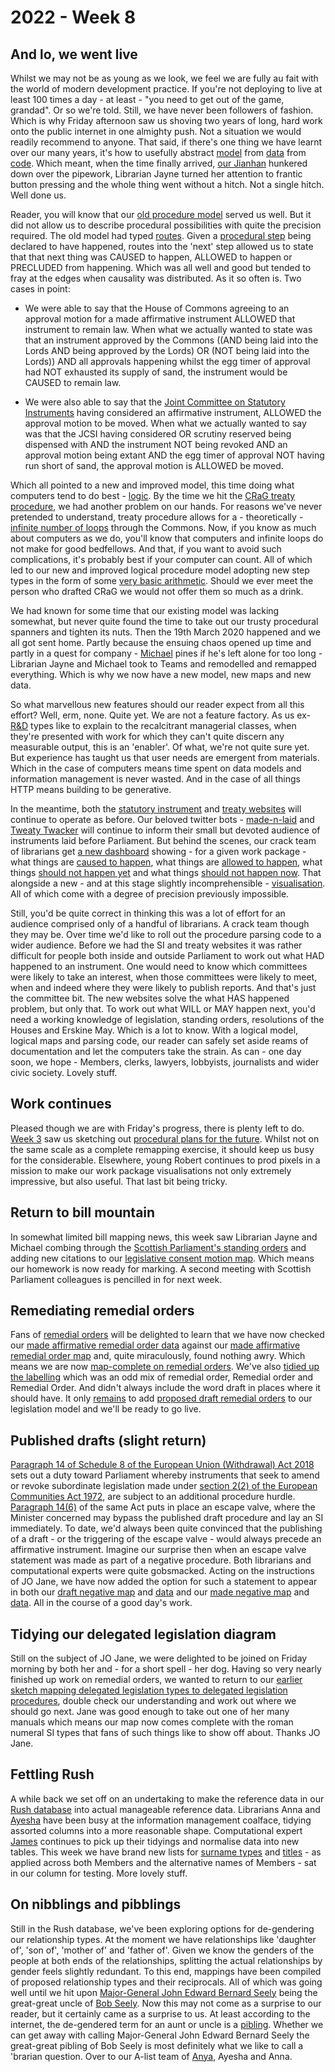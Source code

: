 # 2022 - Week 8

## And lo, we went live

Whilst we may not be as young as we look, we feel we are fully au fait with the world of modern development practice. If you're not deploying to live at least 100 times a day - at least - "you need to get out of the game, grandad". Or so we're told. Still, we have never been followers of fashion. Which is why Friday afternoon saw us shoving two years of long, hard work onto the public internet in one almighty push. Not a situation we would readily recommend to anyone. That said, if there's one thing we have learnt over our many years, it's how to usefully abstract [model](https://ukparliament.github.io/ontologies/procedure/procedure-ontology.html) from [data](https://ukparliament.github.io/ontologies/procedure/maps/) from [code](https://parliamentary-procedures.herokuapp.com/meta/comments). Which meant, when the time finally arrived, [our Jianhan](https://twitter.com/jianhanzhu) hunkered down over the pipework, Librarian Jayne turned her attention to frantic button pressing and the whole thing went without a hitch. Not a single hitch. Well done us.

Reader, you will know that our [old procedure model](https://ukparliament.github.io/ontologies/procedure/flowcharts/meta/design-notes/with-route-types/) served us well. But it did not allow us to describe procedural possibilities with quite the precision required. The old model had typed [routes](https://ukparliament.github.io/ontologies/procedure/procedure-ontology.html#d4e164). Given a [procedural step](https://ukparliament.github.io/ontologies/procedure/procedure-ontology.html#d4e175) being declared to have happened, routes into the 'next' step allowed us to state that that next thing was CAUSED to happen, ALLOWED to happen or PRECLUDED from happening. Which was all well and good but tended to fray at the edges when causality was distributed. As it so often is. Two cases in point:

* We were able to say that the House of Commons agreeing to an approval motion for a made affirmative instrument ALLOWED that instrument to remain law. When what we actually wanted to state was that an instrument approved by the Commons ((AND being laid into the Lords AND being approved by the Lords) OR (NOT being laid into the Lords)) AND all approvals happening whilst the egg timer of approval had NOT exhausted its supply of sand, the instrument would be CAUSED to remain law.

* We were also able to say that the [Joint Committee on Statutory Instruments](https://committees.parliament.uk/committee/148/statutory-instruments-joint-committee/) having considered an affirmative instrument, ALLOWED the approval motion to be moved. When what we actually wanted to say was that the JCSI having considered OR scrutiny reserved being dispensed with AND the instrument NOT being revoked AND an approval motion being extant AND the egg timer of approval NOT having run short of sand, the approval motion is ALLOWED be moved.

Which all pointed to a new and improved model, this time doing what computers tend to do best - [logic](https://ukparliament.github.io/ontologies/procedure/maps/meta/design-notes/#logic-steps). By the time we hit the [CRaG treaty procedure](https://ukparliament.github.io/ontologies/procedure/maps/treaties/crag-treaties/crag-treaties.pdf), we had another problem on our hands. For reasons we've never pretended to understand, treaty procedure allows for a - theoretically - [infinite number of loops](https://www.legislation.gov.uk/ukpga/2010/25/section/20#section-20-5) through the Commons. Now, if you know as much about computers as we do, you'll know that computers and infinite loops do not make for good bedfellows. And that, if you want to avoid such complications, it's probably best if your computer can count. All of which led to our new and improved logical procedure model adopting new step types in the form of some [very basic arithmetic](https://ukparliament.github.io/ontologies/procedure/maps/meta/design-notes/#arithmetic-steps). Should we ever meet the person who drafted CRaG we would not offer them so much as a drink.

We had known for some time that our existing model was lacking somewhat, but never quite found the time to take out our trusty procedural spanners and tighten its nuts. Then the 19th March 2020 happened and we all got sent home. Partly because the ensuing chaos opened up time and partly in a quest for company - [Michael](https://twitter.com/fantasticlife) pines if he's left alone for too long - Librarian Jayne and Michael took to Teams and remodelled and remapped everything. Which is why we now have a new model, new maps and new data.

So what marvellous new features should our reader expect from all this effort? Well, erm, none. Quite yet. We are not a feature factory. As us ex-[R&D](https://www.bbc.co.uk/rd) types like to explain to the recalcitrant managerial classes, when they're presented with work for which they can't quite discern any measurable output, this is an 'enabler'. Of what, we're not quite sure yet. But experience has taught us that user needs are emergent from materials. Which in the case of computers means time spent on data models and information management is never wasted. And in the case of all things HTTP means building to be generative.

In the meantime, both the [statutory instrument](https://statutoryinstruments.parliament.uk/) and [treaty websites](https://treaties.parliament.uk/) will continue to operate as before. Our beloved twitter bots - [made-n-laid](https://twitter.com/madenlaid) and [Tweaty Twacker](https://twitter.com/TweatyTwacker) will continue to inform their small but devoted audience of instruments laid before Parliament. But behind the scenes, our crack team of librarians get [a new dashboard](https://procedures.azurewebsites.net/WorkPackages/8/stepreport) showing - for a given work package - what things are [caused to happen](https://procedures.azurewebsites.net/WorkPackages/8/stepreport#shouldhappen), what things are [allowed to happen](https://procedures.azurewebsites.net/WorkPackages/8/stepreport#mayhappen), what things [should not happen yet](https://procedures.azurewebsites.net/WorkPackages/8/stepreport#notyethappen) and what things [should not happen now](https://procedures.azurewebsites.net/WorkPackages/8/stepreport#untraversable). That alongside a new - and at this stage slightly incomprehensible - [visualisation](https://procedures.azurewebsites.net/WorkPackages/8/graph). All of which come with a degree of precision previously impossible.

Still, you'd be quite correct in thinking this was a lot of effort for an audience comprised only of a handful of librarians. A crack team though they may be. Over time we'd like to roll out the procedure parsing code to a wider audience. Before we had the SI and treaty websites it was rather difficult for people both inside and outside Parliament to work out what HAD happened to an instrument. One would need to know which committees were likely to take an interest, when those committees were likely to meet, when and indeed where they were likely to publish reports. And that's just the committee bit. The new websites solve the what HAS happened problem, but only that. To work out what WILL or MAY happen next, you'd need a working knowledge of legislation, standing orders, resolutions of the Houses and Erskine May. Which is a lot to know. With a logical model, logical maps and parsing code, our reader can safely set aside reams of documentation and let the computers take the strain. As can - one day soon, we hope - Members, clerks, lawyers, lobbyists, journalists and wider civic society. Lovely stuff.

## Work continues

Pleased though we are with Friday's progress, there is plenty left to do. [Week 3](https://ukparliament.github.io/ontologies/meta/weeknotes/2022/03/#procedural-planning) saw us sketching out [procedural plans for the future](https://ukparliament.github.io/ontologies/meta/weeknotes/2022/03/). Whilst not on the same scale as a complete remapping exercise, it should keep us busy for the considerable. Elsewhere, young Robert continues to prod pixels in a mission to make our work package visualisations not only extremely impressive, but also useful. That last bit being tricky.


## Return to bill mountain

In somewhat limited bill mapping news, this week saw Librarian Jayne and Michael combing through the [Scottish Parliament's standing orders](https://www.parliament.scot/about/how-parliament-works/parliament-rules-and-guidance/standing-orders) and adding new citations to our [legislative consent motion map](https://ukparliament.github.io/ontologies/procedure/maps/legislation/primary/public-bills/components/devolved-legislature-consent/scottish-parliament/scottish-parliament-consent.pdf). Which means our homework is now ready for marking. A second meeting with Scottish Parliament colleagues is pencilled in for next week.

## Remediating remedial orders

Fans of [remedial orders](https://www.parliament.uk/site-information/glossary/remedial-orders/) will be delighted to learn that we have now checked our [made affirmative remedial order data](https://ukparliament.github.io/ontologies/procedure/maps/legislation/secondary/statutory-instruments/super-affirmative-procedures/remedial-orders/made-affirmative/made-affirmative.svg) against our [made affirmative remedial order map](https://ukparliament.github.io/ontologies/procedure/maps/legislation/secondary/statutory-instruments/super-affirmative-procedures/remedial-orders/made-affirmative/made-affirmative.pdf) and, quite miraculously, found nothing awry. Which means we are now [map-complete on remedial orders](https://ukparliament.github.io/ontologies/procedure/maps/legislation/secondary/#remedial-orders). We've also [tidied up the labelling](https://trello.com/c/qj4ri4AL/270-step-names-in-remedial-order-maps-downcase-remedial-order-add-remedial-where-missing-include-draft-where-necessary) which was an odd mix of remedial order, Remedial order and Remedial Order. And didn't always include the word draft in places where it should have. It only [remains](https://trello.com/c/9vb3lhMw/68-allow-for-proposed-remedial-orders-staging) to add [proposed draft remedial orders](https://ukparliament.github.io/ontologies/legislation/legislation-ontology.html#d4e206) to our legislation model and we'll be ready to go live.

## Published drafts (slight return)

[Paragraph 14 of Schedule 8 of the European Union (Withdrawal) Act 2018](https://www.legislation.gov.uk/ukpga/2018/16/schedule/8#schedule-8-paragraph-14-1) sets out a duty toward Parliament whereby instruments that seek to amend or revoke subordinate legislation made under [section 2(2) of the European Communities Act 1972](https://www.legislation.gov.uk/ukpga/1972/68/section/2/2020-01-31#section-2-2), are subject to an additional procedure hurdle. [Paragraph 14(6)](https://www.legislation.gov.uk/ukpga/2018/16/schedule/8#schedule-8-paragraph-14-6) of the same Act puts in place an escape valve, where the Minister concerned may bypass the published draft procedure and lay an SI immediately. To date, we'd always been quite convinced that the publishing of a draft - or the triggering of the escape valve - would always precede an affirmative instrument. Imagine our surprise then when an escape valve statement was made as part of a negative procedure. Both librarians and computational experts were quite gobsmacked. Acting on the instructions of JO Jane, we have now added the option for such a statement to appear in both our [draft negative map](https://ukparliament.github.io/ontologies/procedure/maps/legislation/secondary/statutory-instruments/negative-procedures/draft/draft-negative.pdf) and [data](https://ukparliament.github.io/ontologies/procedure/maps/legislation/secondary/statutory-instruments/negative-procedures/draft/draft-negative.svg) and our [made negative map](https://ukparliament.github.io/ontologies/procedure/maps/legislation/secondary/statutory-instruments/negative-procedures/made/made-negative.pdf) and [data](https://ukparliament.github.io/ontologies/procedure/maps/legislation/secondary/statutory-instruments/negative-procedures/made/made-negative.svg). All in the course of a good day's work.

## Tidying our delegated legislation diagram

Still on the subject of JO Jane, we were delighted to be joined on Friday morning by both her and - for a short spell - her dog. Having so very nearly finished up work on remedial orders, we wanted to return to our [earlier sketch mapping delegated legislation types to delegated legislation procedures](https://github.com/ukparliament/ontologies/blob/master/legislation/delegated-legislation/delegated-legislation.svg), double check our understanding and work out where we should go next. Jane was good enough to take out one of her many manuals which means our map now comes complete with the roman numeral SI types that fans of such things like to show off about. Thanks JO Jane.

## Fettling Rush

A while back we set off on an undertaking to make the reference data in our [Rush database](https://membersafter1832.historyofparliamentonline.org/) into actual manageable reference data. Librarians Anna and [Ayesha](https://twitter.com/askalibrarylady) have been busy at the information management coalface, tidying assorted columns into a more reasonable shape. Computational expert [James](https://twitter.com/jamesjefferies) continues to pick up their tidyings and normalise data into new tables. This week we have brand new lists for [surname types](https://membersafter1832.historyofparliamentonline.org/surname_types) and [titles](https://membersafter1832.historyofparliamentonline.org/honorifics) - as applied across both Members and the alternative names of Members - sat in our column for testing. More lovely stuff.

## On nibblings and pibblings

Still in the Rush database, we've been exploring options for de-gendering our relationship types. At the moment we have relationships like 'daughter of', 'son of', 'mother of' and 'father of'. Given we know the genders of the people at both ends of the relationships, splitting the actual relationships by gender feels slightly redundant. To this end, mappings have been compiled of proposed relationship types and their reciprocals. All of which was going well until we hit upon [Major-General John Edward Bernard Seely](https://membersafter1832.historyofparliamentonline.org/members/8073) being the great-great uncle of [Bob Seely](https://membersafter1832.historyofparliamentonline.org/members/9910). Now this may not come as a surprise to our reader, but it certainly came as a surprise to us. At least according to the internet, the de-gendered term for an aunt or uncle is a [pibling](https://www.dictionary.com/e/aunt-uncle-niece-nephew-words/). Whether we can get away with calling Major-General John Edward Bernard Seely the great-great pibling of Bob Seely is most definitely what we like to call a 'brarian question. Over to our A-list team of [Anya](https://twitter.com/bitten_), Ayesha and Anna.


